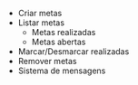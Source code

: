 - Criar metas
- Listar metas
    - Metas realizadas
    - Metas abertas
- Marcar/Desmarcar realizadas
- Remover metas
- Sistema de mensagens